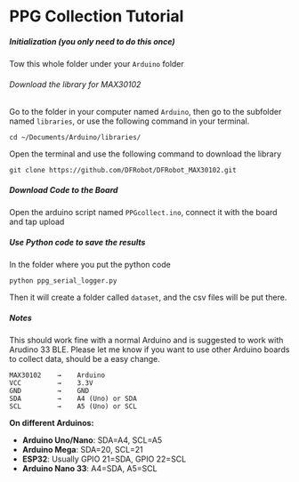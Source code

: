 # PPG Collection Tutorial

##### Initialization (you only need to do this once)

Tow this whole folder under your `Arduino` folder

###### Download the library for MAX30102

Go to the folder in your computer named `Arduino`, then go to the subfolder named `libraries`, or use the following command in your terminal.

``````
cd ~/Documents/Arduino/libraries/
``````

Open the terminal and use the following command to download the library

``````
git clone https://github.com/DFRobot/DFRobot_MAX30102.git
``````

##### Download Code to the Board

Open the arduino script named `PPGcollect.ino`, connect it with the board and tap upload

##### Use Python code to save the results

In the folder where you put the python code

`````
python ppg_serial_logger.py
`````

Then it will create a folder called `dataset`, and the csv files will be put there.

##### Notes

This should work fine with a normal Arduino and is suggested to work with Arudino 33 BLE. Please let me know if you want to use other Arduino boards to collect data, should be a easy change. 

``````
MAX30102    →    Arduino
VCC         →    3.3V
GND         →    GND
SDA         →    A4 (Uno) or SDA
SCL         →    A5 (Uno) or SCL
``````

**On different Arduinos:**

- **Arduino Uno/Nano**: SDA=A4, SCL=A5
- **Arduino Mega**: SDA=20, SCL=21
- **ESP32**: Usually GPIO 21=SDA, GPIO 22=SCL
- **Arduino Nano 33**: A4=SDA, A5=SCL